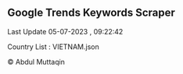 

## Google Trends Keywords Scraper 
 
Last Update 05-07-2023 , 09:22:42

Country List :
VIETNAM.json



© Abdul Muttaqin 
